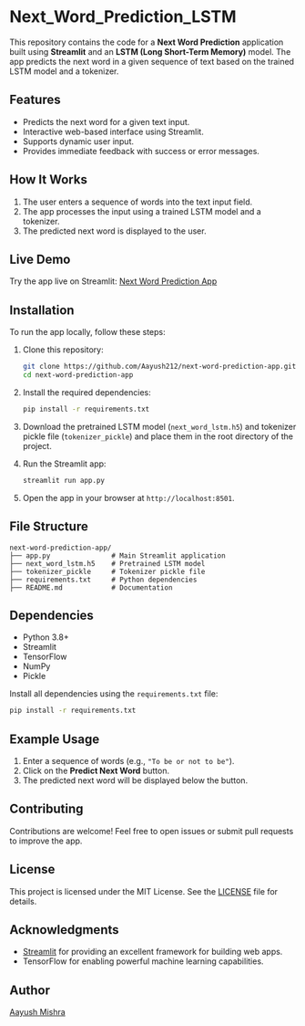 # Next_Word_Prediction_LSTM

This repository contains the code for a **Next Word Prediction** application built using **Streamlit** and an **LSTM (Long Short-Term Memory)** model. The app predicts the next word in a given sequence of text based on the trained LSTM model and a tokenizer.

## Features
- Predicts the next word for a given text input.
- Interactive web-based interface using Streamlit.
- Supports dynamic user input.
- Provides immediate feedback with success or error messages.

## How It Works
1. The user enters a sequence of words into the text input field.
2. The app processes the input using a trained LSTM model and a tokenizer.
3. The predicted next word is displayed to the user.

## Live Demo
Try the app live on Streamlit:
[Next Word Prediction App](https://nextwordpredictionlstm-cz2bkqhvbjqrhedz86ouos.streamlit.app/)

## Installation
To run the app locally, follow these steps:

1. Clone this repository:
   ```bash
   git clone https://github.com/Aayush212/next-word-prediction-app.git
   cd next-word-prediction-app
   ```

2. Install the required dependencies:
   ```bash
   pip install -r requirements.txt
   ```

3. Download the pretrained LSTM model (`next_word_lstm.h5`) and tokenizer pickle file (`tokenizer_pickle`) and place them in the root directory of the project.

4. Run the Streamlit app:
   ```bash
   streamlit run app.py
   ```

5. Open the app in your browser at `http://localhost:8501`.

## File Structure
```
next-word-prediction-app/
├── app.py               # Main Streamlit application
├── next_word_lstm.h5    # Pretrained LSTM model
├── tokenizer_pickle     # Tokenizer pickle file
├── requirements.txt     # Python dependencies
├── README.md            # Documentation
```

## Dependencies
- Python 3.8+
- Streamlit
- TensorFlow
- NumPy
- Pickle

Install all dependencies using the `requirements.txt` file:
```bash
pip install -r requirements.txt
```

## Example Usage
1. Enter a sequence of words (e.g., `"To be or not to be"`).
2. Click on the **Predict Next Word** button.
3. The predicted next word will be displayed below the button.

## Contributing
Contributions are welcome! Feel free to open issues or submit pull requests to improve the app.

## License
This project is licensed under the MIT License. See the [LICENSE](LICENSE) file for details.

## Acknowledgments
- [Streamlit](https://streamlit.io/) for providing an excellent framework for building web apps.
- TensorFlow for enabling powerful machine learning capabilities.

## Author
[Aayush Mishra](https://github.com/Aayush212)

